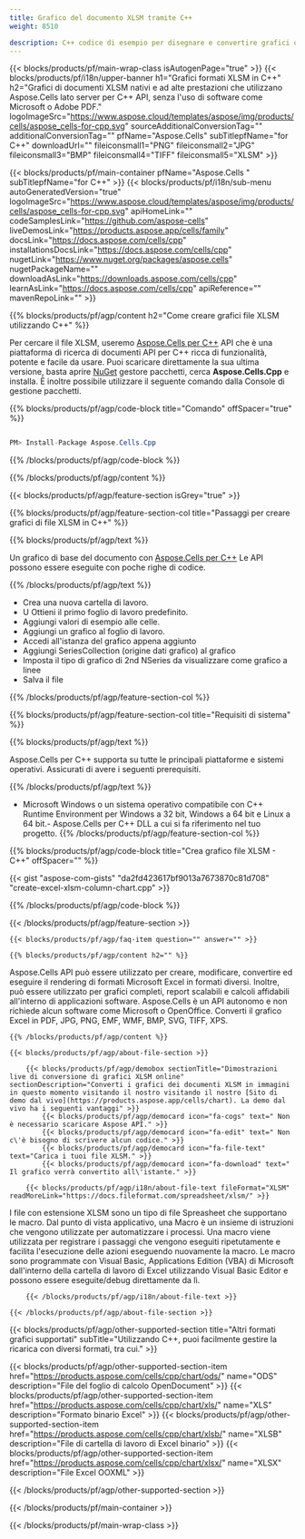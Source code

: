 ```yaml
---
title: Grafico del documento XLSM tramite C++ 
weight: 8510

description: C++ codice di esempio per disegnare e convertire grafici o diagrammi in file XLSM su C++ Runtime Environment per Windows 32 bit, Windows 64 bit e Linux 64 bit.
---
```

{{< blocks/products/pf/main-wrap-class isAutogenPage="true" >}}
{{< blocks/products/pf/i18n/upper-banner h1="Grafici formati XLSM in C++" h2="Grafici di documenti XLSM nativi e ad alte prestazioni che utilizzano Aspose.Cells lato server per C++ API, senza l\'uso di software come Microsoft o Adobe PDF." logoImageSrc="https://www.aspose.cloud/templates/aspose/img/products/cells/aspose_cells-for-cpp.svg" sourceAdditionalConversionTag="" additionalConversionTag="" pfName="Aspose.Cells" subTitlepfName="for C++" downloadUrl="" fileiconsmall1="PNG" fileiconsmall2="JPG" fileiconsmall3="BMP" fileiconsmall4="TIFF" fileiconsmall5="XLSM" >}}

{{< blocks/products/pf/main-container pfName="Aspose.Cells " subTitlepfName="for C++" >}}
{{< blocks/products/pf/i18n/sub-menu autoGeneratedVersion="true" logoImageSrc="https://www.aspose.cloud/templates/aspose/img/products/cells/aspose_cells-for-cpp.svg" apiHomeLink="" codeSamplesLink="https://github.com/aspose-cells" liveDemosLink="https://products.aspose.app/cells/family" docsLink="https://docs.aspose.com/cells/cpp" installationsDocsLink="https://docs.aspose.com/cells/cpp" nugetLink="https://www.nuget.org/packages/aspose.cells" nugetPackageName="" downloadAsLink="https://downloads.aspose.com/cells/cpp" learnAsLink="https://docs.aspose.com/cells/cpp" apiReference="" mavenRepoLink="" >}}

{{% blocks/products/pf/agp/content h2="Come creare grafici file XLSM utilizzando C++" %}}

 Per cercare il file XLSM, useremo
 [Aspose.Cells per C++](https://products.aspose.com/cells/cpp) 
 API che è una piattaforma di ricerca di documenti API per C++ ricca di funzionalità, potente e facile da usare. Puoi scaricare direttamente la sua ultima versione, basta aprire
 [NuGet](https://www.nuget.org/packages/aspose.cells) 
 gestore pacchetti, cerca
 **Aspose.Cells.Cpp** 
 e installa. È inoltre possibile utilizzare il seguente comando dalla Console di gestione pacchetti.

{{% blocks/products/pf/agp/code-block title="Comando" offSpacer="true" %}}

```cs

PM> Install-Package Aspose.Cells.Cpp


```

{{% /blocks/products/pf/agp/code-block %}}

{{% /blocks/products/pf/agp/content %}}

{{< blocks/products/pf/agp/feature-section isGrey="true" >}}

{{% blocks/products/pf/agp/feature-section-col title="Passaggi per creare grafici di file XLSM in C++" %}}

{{% blocks/products/pf/agp/text %}}

 Un grafico di base del documento con
 [Aspose.Cells per C++](https://products.aspose.com/cells/cpp) 
 Le API possono essere eseguite con poche righe di codice.

{{% /blocks/products/pf/agp/text %}}

+ Crea una nuova cartella di lavoro.
+ U Ottieni il primo foglio di lavoro predefinito.
+ Aggiungi valori di esempio alle celle.
+ Aggiungi un grafico al foglio di lavoro.
+ Accedi all'istanza del grafico appena aggiunto
+ Aggiungi SeriesCollection (origine dati grafico) al grafico
+ Imposta il tipo di grafico di 2nd NSeries da visualizzare come grafico a linee
+ Salva il file

{{% /blocks/products/pf/agp/feature-section-col %}}

{{% blocks/products/pf/agp/feature-section-col title="Requisiti di sistema" %}}

{{% blocks/products/pf/agp/text %}}

 Aspose.Cells per C++ supporta su tutte le principali piattaforme e sistemi operativi. Assicurati di avere i seguenti prerequisiti.

{{% /blocks/products/pf/agp/text %}}

- Microsoft Windows o un sistema operativo compatibile con C++ Runtime Environment per Windows a 32 bit, Windows a 64 bit e Linux a 64 bit.- Aspose.Cells per C++ DLL a cui si fa riferimento nel tuo progetto.
{{% /blocks/products/pf/agp/feature-section-col %}}

{{% blocks/products/pf/agp/code-block title="Crea grafico file XLSM - C++" offSpacer="" %}}

{{< gist "aspose-com-gists" "da2fd423617bf9013a7673870c81d708" "create-excel-xlsm-column-chart.cpp" >}}

{{% /blocks/products/pf/agp/code-block %}}

{{< /blocks/products/pf/agp/feature-section >}}

    {{< blocks/products/pf/agp/faq-item question="" answer="" >}}
 

<!-- aboutfile Starts -->

    {{% blocks/products/pf/agp/content h2="" %}}

Aspose.Cells API può essere utilizzato per creare, modificare, convertire ed eseguire il rendering di formati Microsoft Excel in formati diversi. Inoltre, può essere utilizzato per grafici completi, report scalabili e calcoli affidabili all'interno di applicazioni software. Aspose.Cells è un API autonomo e non richiede alcun software come Microsoft o OpenOffice. Converti il grafico Excel in PDF, JPG, PNG, EMF, WMF, BMP, SVG, TIFF, XPS.

    {{% /blocks/products/pf/agp/content %}}

    {{< blocks/products/pf/agp/about-file-section >}}

        {{< blocks/products/pf/agp/demobox sectionTitle="Dimostrazioni live di conversione di grafici XLSM online" sectionDescription="Converti i grafici dei documenti XLSM in immagini in questo momento visitando il nostro visitando il nostro [Sito di demo dal vivo](https://products.aspose.app/cells/chart). La demo dal vivo ha i seguenti vantaggi" >}}
            {{< blocks/products/pf/agp/democard icon="fa-cogs" text=" Non è necessario scaricare Aspose API." >}}
            {{< blocks/products/pf/agp/democard icon="fa-edit" text=" Non c\'è bisogno di scrivere alcun codice." >}}
            {{< blocks/products/pf/agp/democard icon="fa-file-text" text="Carica i tuoi file XLSM." >}}
            {{< blocks/products/pf/agp/democard icon="fa-download" text=" Il grafico verrà convertito all\'istante." >}}

        {{< blocks/products/pf/agp/i18n/about-file-text fileFormat="XLSM" readMoreLink="https://docs.fileformat.com/spreadsheet/xlsm/" >}}
I file con estensione XLSM sono un tipo di file Spreasheet che supportano le macro. Dal punto di vista applicativo, una Macro è un insieme di istruzioni che vengono utilizzate per automatizzare i processi. Una macro viene utilizzata per registrare i passaggi che vengono eseguiti ripetutamente e facilita l'esecuzione delle azioni eseguendo nuovamente la macro. Le macro sono programmate con Visual Basic, Applications Edition (VBA) di Microsoft dall'interno della cartella di lavoro di Excel utilizzando Visual Basic Editor e possono essere eseguite/debug direttamente da lì. 

        {{< /blocks/products/pf/agp/i18n/about-file-text >}}

    {{< /blocks/products/pf/agp/about-file-section >}}

<!-- aboutfile Ends -->

{{< blocks/products/pf/agp/other-supported-section title="Altri formati grafici supportati" subTitle="Utilizzando C++, puoi facilmente gestire la ricarica con diversi formati, tra cui." >}}

{{< blocks/products/pf/agp/other-supported-section-item href="https://products.aspose.com/cells/cpp/chart/ods/" name="ODS" description="File del foglio di calcolo OpenDocument" >}}
{{< blocks/products/pf/agp/other-supported-section-item href="https://products.aspose.com/cells/cpp/chart/xls/" name="XLS" description="Formato binario Excel" >}}
{{< blocks/products/pf/agp/other-supported-section-item href="https://products.aspose.com/cells/cpp/chart/xlsb/" name="XLSB" description="File di cartella di lavoro di Excel binario" >}}
{{< blocks/products/pf/agp/other-supported-section-item href="https://products.aspose.com/cells/cpp/chart/xlsx/" name="XLSX" description="File Excel OOXML" >}}

{{< /blocks/products/pf/agp/other-supported-section >}}

{{< /blocks/products/pf/main-container >}}
    
{{< /blocks/products/pf/main-wrap-class >}}
